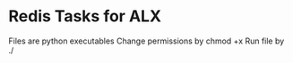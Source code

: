 # Redis Tasks for ALX
Files are python executables
Change permissions by chmod +x <filename>
Run file by ./<filename>
```